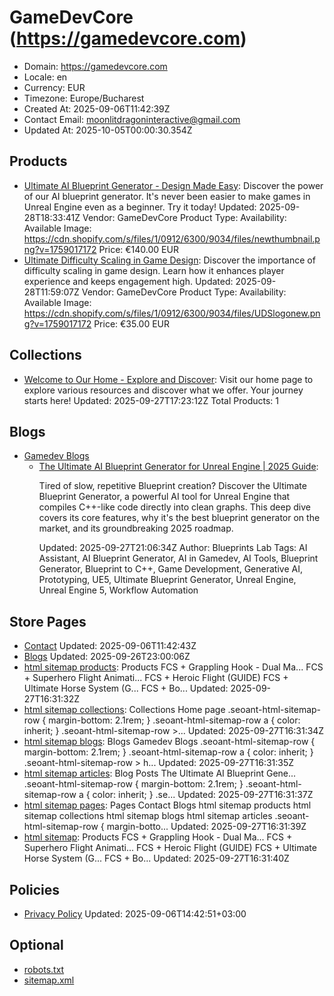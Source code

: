 # GameDevCore (https://gamedevcore.com)

- Domain: https://gamedevcore.com
- Locale: en
- Currency: EUR
- Timezone: Europe/Bucharest
- Created At: 2025-09-06T11:42:39Z
- Contact Email: moonlitdragoninteractive@gmail.com
- Updated At: 2025-10-05T00:00:30.354Z

## Products

- [Ultimate AI Blueprint Generator - Design Made Easy](https://gamedevcore.com/products/ultimate-blueprint-generator-ai): Discover the power of our AI blueprint generator. It's never been easier to make games in Unreal Engine even as a beginner. Try it today!
  Updated: 2025-09-28T18:33:41Z
  Vendor: GameDevCore
  Product Type: 
  Availability: Available
  Image: https://cdn.shopify.com/s/files/1/0912/6300/9034/files/newthumbnail.png?v=1759017172
  Price: €140.00 EUR
- [Ultimate Difficulty Scaling in Game Design](https://gamedevcore.com/products/ultimate-difficulty-scaling): Discover the importance of difficulty scaling in game design. Learn how it enhances player experience and keeps engagement high.
  Updated: 2025-09-28T11:59:07Z
  Vendor: GameDevCore
  Product Type: 
  Availability: Available
  Image: https://cdn.shopify.com/s/files/1/0912/6300/9034/files/UDSlogonew.png?v=1759017172
  Price: €35.00 EUR

## Collections

- [Welcome to Our Home - Explore and Discover](https://gamedevcore.com/collections/frontpage): Visit our home page to explore various resources and discover what we offer. Your journey starts here!
  Updated: 2025-09-27T17:23:12Z
  Total Products: 1

## Blogs

- [Gamedev Blogs](https://gamedevcore.com/blogs/news)
  - [The Ultimate AI Blueprint Generator for Unreal Engine | 2025 Guide](https://gamedevcore.com/blogs/news/the-ultimate-ai-blueprint-generator-for-unreal-engine-2025-guide): <p><span>Tired of slow, repetitive Blueprint creation? Discover the Ultimate Blueprint Generator, a powerful AI tool for Unreal Engine that compiles C++-like code directly into clean graphs. This deep dive covers its core features, why it's the best blueprint generator on the market, and its groundbreaking 2025 roadmap.</span></p>
    Updated: 2025-09-27T21:06:34Z
    Author: Blueprints Lab
    Tags: AI Assistant, AI Blueprint Generator, AI in Gamedev, AI Tools, Blueprint Generator, Blueprint to C++, Game Development, Generative AI, Prototyping, UE5, Ultimate Blueprint Generator, Unreal Engine, Unreal Engine 5, Workflow Automation

## Store Pages

- [Contact](https://gamedevcore.com/pages/contact)
  Updated: 2025-09-06T11:42:43Z
- [Blogs](https://gamedevcore.com/pages/blogs)
  Updated: 2025-09-26T23:00:06Z
- [html sitemap products](https://gamedevcore.com/pages/html-sitemap-products): Products FCS + Grappling Hook - Dual Ma... FCS + Superhero Flight Animati... FCS + Heroic Flight (GUIDE) FCS + Ultimate Horse System (G... FCS + Bo...
  Updated: 2025-09-27T16:31:32Z
- [html sitemap collections](https://gamedevcore.com/pages/html-sitemap-collections): Collections Home page .seoant-html-sitemap-row { margin-bottom: 2.1rem; } .seoant-html-sitemap-row a { color: inherit; } .seoant-html-sitemap-row >...
  Updated: 2025-09-27T16:31:34Z
- [html sitemap blogs](https://gamedevcore.com/pages/html-sitemap-blogs): Blogs Gamedev Blogs .seoant-html-sitemap-row { margin-bottom: 2.1rem; } .seoant-html-sitemap-row a { color: inherit; } .seoant-html-sitemap-row > h...
  Updated: 2025-09-27T16:31:35Z
- [html sitemap articles](https://gamedevcore.com/pages/html-sitemap-articles): Blog Posts The Ultimate AI Blueprint Gene... .seoant-html-sitemap-row { margin-bottom: 2.1rem; } .seoant-html-sitemap-row a { color: inherit; } .se...
  Updated: 2025-09-27T16:31:37Z
- [html sitemap pages](https://gamedevcore.com/pages/html-sitemap-pages): Pages Contact Blogs html sitemap products html sitemap collections html sitemap blogs html sitemap articles .seoant-html-sitemap-row { margin-botto...
  Updated: 2025-09-27T16:31:39Z
- [html sitemap](https://gamedevcore.com/pages/html-sitemap): Products FCS + Grappling Hook - Dual Ma... FCS + Superhero Flight Animati... FCS + Heroic Flight (GUIDE) FCS + Ultimate Horse System (G... FCS + Bo...
  Updated: 2025-09-27T16:31:40Z

## Policies

- [Privacy Policy](https://gamedevcore.com/policies/privacy-policy)
  Updated: 2025-09-06T14:42:51+03:00

## Optional

- [robots.txt](https://gamedevcore.com/robots.txt)
- [sitemap.xml](https://gamedevcore.com/sitemap.xml)

